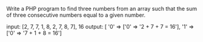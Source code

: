 Write a PHP program to find three numbers from an array such that the sum of three consecutive numbers equal to a given number.

input: [2, 7, 7, 1, 8, 2, 7, 8, 7], 16
output: [
'0' => ['0' => '2 + 7 + 7 = 16'], '1' => ['0' => '7 + 1 + 8 = 16']
